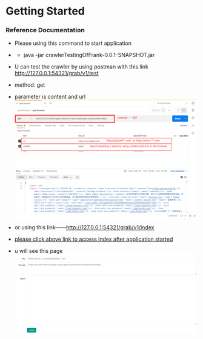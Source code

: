 # Getting Started

### Reference Documentation

* Please using this command to start application
* * java -jar   crawlerTestingOfFrank-0.0.1-SNAPSHOT.jar
* U can test the crawler by using postman with this link http://127.0.0.1:54321/grab/v1/test
* method: get
* parameter is content and url
  ![img_1.png](img_1.png)

*  or using this link——http://127.0.0.1:54321/grab/v1/index
* [please click above link to access index after application started](http://127.0.0.1:54321/grab/v1/index)
* u will see this page
![img.png](img.png)

